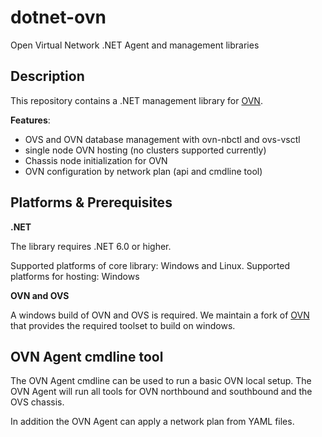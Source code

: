 # dotnet-ovn
Open Virtual Network .NET Agent and management libraries

## Description

This repository contains a .NET management library for [OVN](https://github.com/ovn-org/ovn).


**Features**:
- OVS and OVN database management with ovn-nbctl and ovs-vsctl
- single node OVN hosting (no clusters supported currently)
- Chassis node initialization for OVN
- OVN configuration by network plan (api and cmdline tool)

## Platforms & Prerequisites

**.NET**

The library requires .NET 6.0 or higher.

Supported platforms of core library: Windows and Linux.
Supported platforms for hosting: Windows

**OVN and OVS**

A windows build of OVN and OVS is required. We maintain a fork of [OVN](https://github.com/dbosoft/ovn) that 
provides the required toolset to build on windows.



## OVN Agent cmdline tool

The OVN Agent cmdline can be used to run a basic OVN local setup. 
The OVN Agent will run all tools for OVN northbound and southbound and the OVS chassis. 

In addition the OVN Agent can apply a network plan from YAML files.

